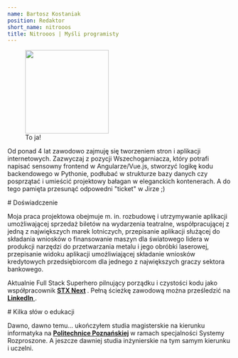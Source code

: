 ```yaml
---
name: Bartosz Kostaniak
position: Redaktor
short_name: nitrooos
title: Nitrooos | Myśli programisty
---
```

<aside class="authors__image">
  <figure>
    <img
      src="{{ site.baseurl }}/assets/nitrooos.png"
      alt=""
      width="188"
      height="188" />
    <br />
    <figcaption class="authors__image-caption">To ja!</figcaption>
  </figure>
</aside>
<p>
  Od ponad 4 lat zawodowo zajmuję się tworzeniem stron i aplikacji
  internetowych. Zazwyczaj z pozycji Wszechogarniacza, który potrafi napisać
  sensowny frontend w Angularze/Vue.js, stworzyć logikę kodu backendowego w
  Pythonie, podłubać w strukturze bazy danych czy posprzątać i umieścić
  projektowy bałagan w eleganckich kontenerach. A do tego pamięta przesunąć
  odpowedni "ticket" w Jirze ;)
</p>
# Doświadczenie
<p>
  Moja praca projektowa obejmuje m. in. rozbudowę i utrzymywanie aplikacji
  umożliwającej sprzedaż biletów na wydarzenia teatralne, współpracującej z
  jedną z największych marek lotniczych, przepisanie aplikacji służącej do
  składania wniosków o finansowanie maszyn dla światowego lidera w produkcji
  narzędzi do przetwarzania metalu i jego obróbki laserowej, przepisanie
  widoku aplikacji umożliwiającej składanie wniosków kredytowych
  przedsiębiorcom dla jednego z największych graczy sektora bankowego.
</p>
<p>
  Aktualnie Full Stack Superhero pilnujący porządku i czystości kodu jako
  współpracownik
  <strong>
    <a href="https://stxnext.com">STX Next</a>
  </strong>.
  Pełną ścieżkę zawodową można prześledzić na
  <a href="https://www.linkedin.com/in/bartosz-kostaniak-623b8bb0/">
    <strong>LinkedIn</strong>
  </a>.
</p>
# Kilka słów o edukacji
<p>
  Dawno, dawno temu... ukończyłem studia magisterskie na kierunku informatyka
  na
  <strong>
    <a href="https://www.put.poznan.pl/">Politechnice Poznańskiej</a>
  </strong>
  w ramach specjalności Systemy Rozproszone. A jeszcze dawniej studia
  inżynierskie na tym samym kierunku i uczelni.
</p>
